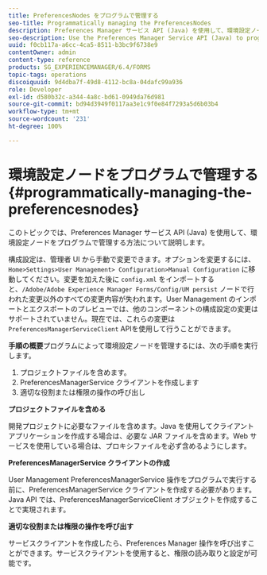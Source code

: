 ```yaml
---
title: PreferencesNodes をプログラムで管理する
seo-title: Programmatically managing the PreferencesNodes
description: Preferences Manager サービス API (Java) を使用して、環境設定ノードをプログラムで管理してください。
seo-description: Use the Preferences Manager Service API (Java) to programmatically manage the Preferences Nodes.
uuid: f0cb117a-a6cc-4ca5-8511-b3bc9f6738e9
contentOwner: admin
content-type: reference
products: SG_EXPERIENCEMANAGER/6.4/FORMS
topic-tags: operations
discoiquuid: 9d4dba7f-49d8-4112-bc8a-04dafc99a936
role: Developer
exl-id: d580b32c-a344-4a8c-bd61-0949da76d981
source-git-commit: bd94d3949f0117aa3e1c9f0e84f7293a5d6b03b4
workflow-type: tm+mt
source-wordcount: '231'
ht-degree: 100%

---
```


# 環境設定ノードをプログラムで管理する {#programmatically-managing-the-preferencesnodes}

このトピックでは、Preferences Manager サービス API (Java) を使用して、環境設定ノードをプログラムで管理する方法について説明します。

構成設定は、管理者 UI から手動で変更できます。オプションを変更するには、`Home>Settings>User Management> Configuration>Manual Configuration` に移動してください。変更を加えた後に `config.xml` をインポートすると、`/Adobe/Adobe Experience Manager Forms/Config/UM persist` ノードで行われた変更以外のすべての変更内容が失われます。User Management のインポートとエクスポートのプレビューでは、他のコンポーネントの構成設定の変更はサポートされていません。現在では、これらの変更は `PreferencesManagerServiceClient` APIを使用して行うことができます。

**手順の概要**&#x200B;プログラムによって環境設定ノードを管理するには、次の手順を実行します。

1. プロジェクトファイルを含めます。
1. PreferencesManagerService クライアントを作成します
1. 適切な役割または権限の操作の呼び出し

**プロジェクトファイルを含める**

開発プロジェクトに必要なファイルを含めます。Java を使用してクライアントアプリケーションを作成する場合は、必要な JAR ファイルを含めます。Web サービスを使用している場合は、プロキシファイルを必ず含めるようにします。

**PreferencesManagerService クライアントの作成**

User Management PreferencesManagerService 操作をプログラムで実行する前に、PreferencesManagerService クライアントを作成する必要があります。Java API では、PreferencesManagerServiceClient オブジェクトを作成することで実現されます。

**適切な役割または権限の操作を呼び出す**

サービスクライアントを作成したら、Preferences Manager 操作を呼び出すことができます。サービスクライアントを使用すると、権限の読み取りと設定が可能です。
